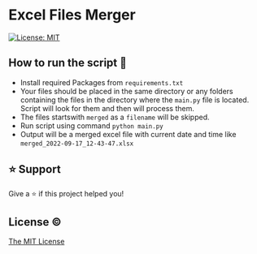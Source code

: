 # Excel Files Merger

[![License: MIT](https://img.shields.io/badge/License-MIT-blue.svg)](https://opensource.org/licenses/MIT)

## How to run the script 🚀

- Install required Packages from `requirements.txt`
- Your files should be placed in the same directory or any folders containing the files in 
the directory where the `main.py` file is located. Script will look for them and then will process them. 
- The files startswith `merged` as a `filename` will be skipped.
- Run script using command `python main.py`
- Output will be a merged excel file with current date and time like `merged_2022-09-17_12-43-47.xlsx`

## ⭐️ Support

Give a ⭐️ if this project helped you!

## License ©

[The MIT License](LICENSE)
